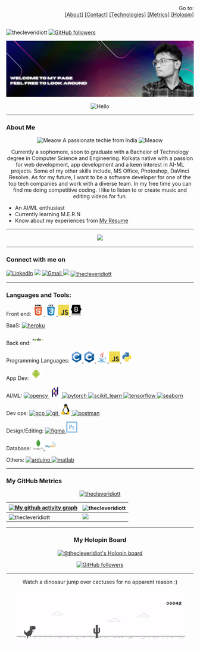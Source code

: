<div align="right">Go to:</div>

<div align="right">
<a href="#About-Me">[About]</a>
<a href="#Connect-with-me-on">[Contact]</a>
<a href="#Languages-and-Tools">[Technologies]</a>
<a href="#My-GitHub-Metrics">[Metrics]</a>
<a href="#My-Holopin-Board">[Holopin]</a>
</div>

<br>
<div align="left">

<img src="https://komarev.com/ghpvc/?username=thecleveridiott&label=Profile%20views&color=0e75b6&style=flat" alt="thecleveridiott" />  [![GitHub followers](https://img.shields.io/github/followers/TheCleverIdiott.svg?style=social&label=Follow)](https://github.com/TheCleverIdiott?tab=followers)
 
</div>

![MastHead](https://github.com/TheCleverIdiott/TheCleverIdiott/blob/main/mast.gif)

<p align="center"> <img src=https://media.tenor.com/images/b617c36f9db276d3146e974b8ff64f4c/tenor.gif" alt="Hello" width="65" /> </p>

_______________________________________________________________________________________________________________________________________________________________________

<h3>About Me</h3>

<p align="center"> <img src="https://i.imgur.com/veZrcC7.gif" alt="Meaow" width="50" /> A passionate techie from India <img src="https://i.imgur.com/veZrcC7.gif" alt="Meaow" width="50" /> </p>

<p align='center'>Currently a sophomore, soon to graduate with a Bachelor of Technology degree in Computer Science and Engineering.
Kolkata native with a passion for web development, app development and a keen interest in AI-ML projects.
Some of my other skills include, MS Office, Photoshop, DaVinci Resolve.
As for my future, I want to be a software developer for one of the top tech companies and work with a diverse team.
In my free time you can find me doing competitive coding.
I like to listen to or create music and editing videos for fun.
</p>

<!---
<p align="left"> <a href="https://twitter.com/aritrag_" target="blank"><img src="https://img.shields.io/twitter/follow/aritrag_?logo=twitter&style=for-the-badge" alt="aritrag_" /></a> </p>
--->


- An AI/ML enthusiast
- Currently learning M.E.R.N
-  Know about my experiences from [My Resume](https://www.canva.com/design/DAFDxd1d36I/iUpHXZbyqyY1tHmh8yliJA/view?utm_content=DAFDxd1d36I&utm_campaign=designshare&utm_medium=link2&utm_source=sharebutton)



_______________________________________________________________________________________________________________________________________________________________________

 
 <div align="center">
 
 ![](https://quotes-github-readme.vercel.app/api?type=horizontal&theme=dark)
 
 
 </div>
 

_______________________________________________________________________________________________________________________________________________________________________
 
<h3>Connect with me on</h3>
 
<a  href="https://www.linkedin.com/in/aritraghosh1905/" target="_blank"><img alt="LinkedIn" src="https://img.shields.io/badge/LinkedIn-0077B5?style=for-the-badge&logo=linkedin&logoColor=white" /></a>
<a href="https://twitter.com/AritraG_" target="_blank"><img src="https://img.shields.io/badge/twitter-%2300acee.svg?&style=for-the-badge&logo=twitter&logoColor=white&alt=twitter" /></a>
<a href="mailto:aritrag1905@gmail.com"><img  alt="Gmail" src="https://img.shields.io/badge/Gmail-D14836?style=for-the-badge&logo=gmail&logoColor=white" />
<a href="https://medium.com/@the-clever-idiot" target="_blank"><img src="https://img.shields.io/badge/Medium-12100E?style=for-the-badge&logo=medium&logoColor=white" /></a>
<a href="https://dev.to/thecleveridiott" target="blank"><img align="center" src="https://raw.githubusercontent.com/rahuldkjain/github-profile-readme-generator/master/src/images/icons/Social/devto.svg" alt="thecleveridiott" height="30" width="40" /></a>

<!---
<a href="https://twitter.com/aritrag_" target="blank"><img src="https://img.shields.io/twitter/follow/aritrag_?logo=twitter&style=for-the-badge" alt="aritrag_" /></a> 
<a href="https://twitter.com/aritrag_" target="blank"><img align="center" src="https://raw.githubusercontent.com/rahuldkjain/github-profile-readme-generator/master/src/images/icons/Social/twitter.svg" alt="aritrag_" height="30px" width="40px" /></a>
--->

_______________________________________________________________________________________________________________________________________________________________________


<h3 align="left">Languages and Tools:</h3>
<p align="left"> 
 

Front end:
 <a href="https://www.w3.org/html/" target="_blank" rel="noreferrer"> <img src="https://raw.githubusercontent.com/devicons/devicon/master/icons/html5/html5-original-wordmark.svg" alt="html5" width="30" height="30"/> </a>   <a href="https://www.w3schools.com/css/" target="_blank" rel="noreferrer"> <img src="https://raw.githubusercontent.com/devicons/devicon/master/icons/css3/css3-original-wordmark.svg" alt="css3" width="30" height="30"/> </a>   <a href="https://developer.mozilla.org/en-US/docs/Web/JavaScript" target="_blank" rel="noreferrer"> <img src="https://raw.githubusercontent.com/devicons/devicon/master/icons/javascript/javascript-original.svg" alt="javascript" width="30" height="30"/> </a>  <a href="https://getbootstrap.com" target="_blank" rel="noreferrer"> <img src="https://raw.githubusercontent.com/devicons/devicon/master/icons/bootstrap/bootstrap-plain-wordmark.svg" alt="bootstrap" width="  30" height="  30"/> </a>   

 BaaS: <a href="https://heroku.com" target="_blank" rel="noreferrer"> <img src="https://www.vectorlogo.zone/logos/heroku/heroku-icon.svg" alt="heroku" width="  30" height="  30"/> </a>

 <!--- 
 <a href="https://reactjs.org/" target="_blank" rel="noreferrer"> <img src="https://raw.githubusercontent.com/devicons/devicon/master/icons/react/react-original-wordmark.svg" alt="react" width="30" height="30"/> </a>   
 <a href="https://reactnative.dev/" target="_blank" rel="noreferrer"> <img src="https://reactnative.dev/img/header_logo.svg" alt="reactnative" width="30" height="30"/> </a>   
--->
 
Back end:
 <a href="https://nodejs.org" target="_blank" rel="noreferrer"> <img src="https://raw.githubusercontent.com/devicons/devicon/master/icons/nodejs/nodejs-original-wordmark.svg" alt="nodejs" width="  30" height="  30"/> </a>
    
 
Programming Languages: 
 <a href="https://www.cprogramming.com/" target="_blank" rel="noreferrer"> <img src="https://raw.githubusercontent.com/devicons/devicon/master/icons/c/c-original.svg" alt="c" width="30" height="30"/> </a>   <a href="https://www.w3schools.com/cpp/" target="_blank" rel="noreferrer"> <img src="https://raw.githubusercontent.com/devicons/devicon/master/icons/cplusplus/cplusplus-original.svg" alt="cplusplus" width="30" height="30"/> </a>   <a href="https://www.java.com" target="_blank" rel="noreferrer"> <img src="https://raw.githubusercontent.com/devicons/devicon/master/icons/java/java-original.svg" alt="java" width="30" height="30"/> </a>   <a href="https://developer.mozilla.org/en-US/docs/Web/JavaScript" target="_blank" rel="noreferrer"> <img src="https://raw.githubusercontent.com/devicons/devicon/master/icons/javascript/javascript-original.svg" alt="javascript" width="30" height="30"/> </a>   <a href="https://www.python.org" target="_blank" rel="noreferrer"> <img src="https://raw.githubusercontent.com/devicons/devicon/master/icons/python/python-original.svg" alt="python" width="30" height="30"/> </a>
 
App Dev: 
  <a href="https://developer.android.com" target="_blank" rel="noreferrer"><img src="https://raw.githubusercontent.com/devicons/devicon/master/icons/android/android-original-wordmark.svg" alt="android" width="30" height="30"/></a> 
 
AI/ML: 
<a href="https://opencv.org/" target="_blank" rel="noreferrer"> <img src="https://www.vectorlogo.zone/logos/opencv/opencv-icon.svg" alt="opencv" width="30" height="30"/> </a>   <a href="https://pandas.pydata.org/" target="_blank" rel="noreferrer"> <img src="https://raw.githubusercontent.com/devicons/devicon/2ae2a900d2f041da66e950e4d48052658d850630/icons/pandas/pandas-original.svg" alt="pandas" width="30" height="30"/> </a>   <a href="https://pytorch.org/" target="_blank" rel="noreferrer"> <img src="https://www.vectorlogo.zone/logos/pytorch/pytorch-icon.svg" alt="pytorch" width="30" height="30"/> </a>   <a href="https://scikit-learn.org/" target="_blank" rel="noreferrer"> <img src="https://upload.wikimedia.org/wikipedia/commons/0/05/Scikit_learn_logo_small.svg" alt="scikit_learn" width="30" height="30"/> </a>   <a href="https://www.tensorflow.org" target="_blank" rel="noreferrer"> <img src="https://www.vectorlogo.zone/logos/tensorflow/tensorflow-icon.svg" alt="tensorflow" width="30" height="30"/> </a> <a href="https://seaborn.pydata.org/" target="_blank" rel="noreferrer"> <img src="https://seaborn.pydata.org/_images/logo-mark-lightbg.svg" alt="seaborn" width="  30" height="  30"/> </a>
 
Dev ops:
 <a href="https://cloud.google.com" target="_blank" rel="noreferrer"> <img src="https://www.vectorlogo.zone/logos/google_cloud/google_cloud-icon.svg" alt="gcp" width="30" height="30"/> </a>   <a href="https://git-scm.com/" target="_blank" rel="noreferrer"> <img src="https://www.vectorlogo.zone/logos/git-scm/git-scm-icon.svg" alt="git" width="30" height="30"/> </a>   <a href="https://www.linux.org/" target="_blank" rel="noreferrer"> <img src="https://raw.githubusercontent.com/devicons/devicon/master/icons/linux/linux-original.svg" alt="linux" width="30" height="30"/> </a>   <a href="https://postman.com" target="_blank" rel="noreferrer"> <img src="https://www.vectorlogo.zone/logos/getpostman/getpostman-icon.svg" alt="postman" width="30" height="30"/> </a>   
 

Design/Editing:
 <a href="https://www.figma.com/" target="_blank" rel="noreferrer"> <img src="https://www.vectorlogo.zone/logos/figma/figma-icon.svg" alt="figma" width="30" height="30"/> </a>   <a href="https://www.photoshop.com/en" target="_blank" rel="noreferrer"> <img src="https://raw.githubusercontent.com/devicons/devicon/master/icons/photoshop/photoshop-line.svg" alt="photoshop" width="30" height="30"/> </a>   

 
Database:
  <a href="https://www.mongodb.com/" target="_blank" rel="noreferrer"> <img src="https://raw.githubusercontent.com/devicons/devicon/master/icons/mongodb/mongodb-original-wordmark.svg" alt="mongodb" width="30" height="30"/> </a>   <a href="https://www.mysql.com/" target="_blank" rel="noreferrer"> <img src="https://raw.githubusercontent.com/devicons/devicon/master/icons/mysql/mysql-original-wordmark.svg" alt="mysql" width="30" height="30"/> </a>   
 
 
Others:
 <a href="https://www.arduino.cc/" target="_blank" rel="noreferrer"><img src="https://cdn.worldvectorlogo.com/logos/arduino-1.svg" alt="arduino" width="30" height="30"/> </a>   <a href="https://www.mathworks.com/" target="_blank" rel="noreferrer"> <img src="https://upload.wikimedia.org/wikipedia/commons/2/21/Matlab_Logo.png" alt="matlab" width="  30" height="  30"/> </a> 
 
<!---
<code> </code>
 
<code><a href="https://unity.com/" target="_blank" rel="noreferrer"> <img src="https://www.vectorlogo.zone/logos/unity3d/unity3d-icon.svg" alt="unity" width="40" height="40"/> </a> </code>
 --->
 
</p>
 
_______________________________________________________________________________________________________________________________________________________________________

 <h3>My GitHub Metrics</h3>
 
<p align="center"> <a href="https://github.com/ryo-ma/github-profile-trophy"><img src="https://github-profile-trophy.vercel.app/?username=thecleveridiott&theme=alduin&no-frame=true&column=-1" alt="thecleveridiott" /></a> </p>
 


| [![My github activity graph](https://activity-graph.herokuapp.com/graph?username=thecleveridiott&theme=vue)](https://github.com/thecleveridiott/github-readme-activity-graph) | <img align="center" src="https://github-readme-streak-stats.herokuapp.com/?user=thecleveridiott&theme=merko" width="880" alt="thecleveridiott" /> |
| --- | --- |
| <img align="center" src="https://github-readme-stats.vercel.app/api/top-langs?username=thecleveridiott&show_icons=true&locale=en&layout=compact&theme=radical" width="350" height="150"  alt="thecleveridiott" /> | ![](https://github-readme-stats.vercel.app/api?username=TheCleverIdiott&theme=merko&hide_border=false&include_all_commits=true&count_private=true) | 


_______________________________________________________________________________________________________________________________________________________________________

<div align="center">

<h3>My Holopin Board</h3>

[![@thecleveridiot's Holopin board](https://holopin.me/thecleveridiot)](https://holopin.io/@thecleveridiot)

[![GitHub followers](https://img.shields.io/github/followers/TheCleverIdiott.svg?style=social&label=Follow)](https://github.com/TheCleverIdiott?tab=followers)

</div>

_______________________________________________________________________________________________________________________________________________________________________

<p align="center">Watch a dinosaur jump over cactuses for no apparent reason :)</p>
<p align="center"><img src="https://github.com/TheCleverIdiott/TheCleverIdiott/blob/main/Dino_non-birthday_version.gif"/></p>



<!---
TheCleverIdiott/TheCleverIdiott is a ✨ special ✨ repository because its `README.md` (this file) appears on your GitHub profile.
You can click the Preview link to take a look at your changes.
--->

 
